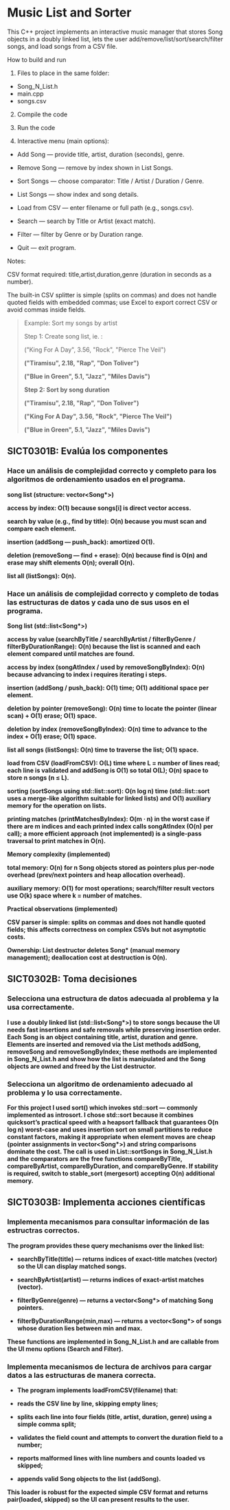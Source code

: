 # Music List and Sorter
This C++ project implements an interactive music manager that stores Song objects in a doubly linked list, lets the user add/remove/list/sort/search/filter songs, and load songs from a CSV file.

How to build and run
1. Files to place in the same folder:

- Song_N_List.h
- main.cpp
- songs.csv

2. Compile the code

3. Run the code

4. Interactive menu (main options):

- Add Song — provide title, artist, duration (seconds), genre.

- Remove Song — remove by index shown in List Songs.

- Sort Songs — choose comparator: Title / Artist / Duration / Genre.

- List Songs — show index and song details.

- Load from CSV — enter filename or full path (e.g., songs.csv).

- Search — search by Title or Artist (exact match).

- Filter — filter by Genre or by Duration range.

- Quit — exit program.

Notes:

CSV format required: title,artist,duration,genre (duration in seconds as a number).

The built-in CSV splitter is simple (splits on commas) and does not handle quoted fields with embedded commas; use Excel to export correct CSV or avoid commas inside fields.

>Example: Sort my songs by artist
>
>Step 1: Create song list, ie. :
><p>("King For A Day", 3.56, "Rock", "Pierce The Veil") <b>
><p>("Tiramisu", 2.18, "Rap", "Don Toliver") <b> 
><p>("Blue in Green", 5.1, "Jazz", "Miles Davis") <b>
>
>Step 2: Sort by song duration
><p>("Tiramisu", 2.18, "Rap", "Don Toliver") <b> 
><p>("King For A Day", 3.56, "Rock", "Pierce The Veil") <b>
><p>("Blue in Green", 5.1, "Jazz", "Miles Davis") <b>

## SICT0301B: Evalúa los componentes

### Hace un análisis de complejidad correcto y completo para los algoritmos de ordenamiento usados en el programa.

song list (structure: vector<Song*>)

access by index: O(1) because songs[i] is direct vector access.

search by value (e.g., find by title): O(n) because you must scan and compare each element.

insertion (addSong — push_back): amortized O(1).

deletion (removeSong — find + erase): O(n) because find is O(n) and erase may shift elements O(n); overall O(n).

list all (listSongs): O(n).

### Hace un análisis de complejidad correcto y completo de todas las estructuras de datos y cada uno de sus usos en el programa.

Song list (std::list<Song*>)

access by value (searchByTitle / searchByArtist / filterByGenre / filterByDurationRange): O(n) because the list is scanned and each element compared until matches are found.

access by index (songAtIndex / used by removeSongByIndex): O(n) because advancing to index i requires iterating i steps.

insertion (addSong / push_back): O(1) time; O(1) additional space per element.

deletion by pointer (removeSong): O(n) time to locate the pointer (linear scan) + O(1) erase; O(1) space.

deletion by index (removeSongByIndex): O(n) time to advance to the index + O(1) erase; O(1) space.

list all songs (listSongs): O(n) time to traverse the list; O(1) space.

load from CSV (loadFromCSV): O(L) time where L = number of lines read; each line is validated and addSong is O(1) so total O(L); O(n) space to store n songs (n ≤ L).

sorting (sortSongs using std::list::sort): O(n log n) time (std::list::sort uses a merge-like algorithm suitable for linked lists) and O(1) auxiliary memory for the operation on lists.

printing matches (printMatchesByIndex): O(m · n) in the worst case if there are m indices and each printed index calls songAtIndex (O(n) per call); a more efficient approach (not implemented) is a single-pass traversal to print matches in O(n).

Memory complexity (implemented)

total memory: O(n) for n Song objects stored as pointers plus per-node overhead (prev/next pointers and heap allocation overhead).

auxiliary memory: O(1) for most operations; search/filter result vectors use O(k) space where k = number of matches.

Practical observations (implemented)

CSV parser is simple: splits on commas and does not handle quoted fields; this affects correctness on complex CSVs but not asymptotic costs.

Ownership: List destructor deletes Song* (manual memory management); deallocation cost at destruction is O(n).

## SICT0302B: Toma decisiones

### Selecciona una estructura de datos adecuada al problema y la usa correctamente.

I use a doubly linked list (std::list<Song*>) to store songs because the UI needs fast insertions and safe removals while preserving insertion order. Each Song is an object containing title, artist, duration and genre. Elements are inserted and removed via the List methods addSong, removeSong and removeSongByIndex; these methods are implemented in Song_N_List.h and show how the list is manipulated and the Song objects are owned and freed by the List destructor.

### Selecciona un algoritmo de ordenamiento adecuado al problema y lo usa correctamente.

For this project I used sort() which invokes std::sort — commonly implemented as introsort. I chose std::sort because it combines quicksort’s practical speed with a heapsort fallback that guarantees O(n log n) worst-case and uses insertion sort on small partitions to reduce constant factors, making it appropriate when element moves are cheap (pointer assignments in vector<Song*>) and string comparisons dominate the cost. The call is used in List::sortSongs in Song_N_List.h and the comparators are the free functions compareByTitle, compareByArtist, compareByDuration, and compareByGenre. If stability is required, switch to stable_sort (mergesort) accepting O(n) additional memory.

## SICT0303B: Implementa acciones científicas

### Implementa mecanismos para consultar información de las estructras correctos.

The program provides these query mechanisms over the linked list:

- searchByTitle(title) — returns indices of exact-title matches (vector<int>) so the UI can display matched songs.

- searchByArtist(artist) — returns indices of exact-artist matches (vector<int>).

- filterByGenre(genre) — returns a vector<Song*> of matching Song pointers.

- filterByDurationRange(min,max) — returns a vector<Song*> of songs whose duration lies between min and max.

These functions are implemented in Song_N_List.h and are callable from the UI menu options (Search and Filter).

### Implementa mecanismos de lectura de archivos para cargar datos a las estructuras de manera correcta.

- The program implements loadFromCSV(filename) that:

- reads the CSV line by line, skipping empty lines;

- splits each line into four fields (title, artist, duration, genre) using a simple comma split;

- validates the field count and attempts to convert the duration field to a number;

- reports malformed lines with line numbers and counts loaded vs skipped;

- appends valid Song objects to the list (addSong).

This loader is robust for the expected simple CSV format and returns pair(loaded, skipped) so the UI can present results to the user.
